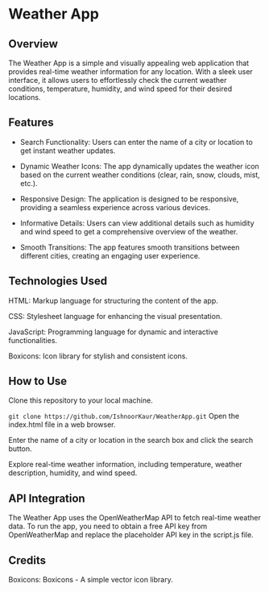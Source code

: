 # Weather App

## Overview

The Weather App is a simple and visually appealing web application that provides real-time weather information for any location. With a sleek user interface, it allows users to effortlessly check the current weather conditions, temperature, humidity, and wind speed for their desired locations.

## Features
- Search Functionality: Users can enter the name of a city or location to get instant weather updates.

- Dynamic Weather Icons: The app dynamically updates the weather icon based on the current weather conditions (clear, rain, snow, clouds, mist, etc.).

- Responsive Design: The application is designed to be responsive, providing a seamless experience across various devices.

- Informative Details: Users can view additional details such as humidity and wind speed to get a comprehensive overview of the weather.

- Smooth Transitions: The app features smooth transitions between different cities, creating an engaging user experience.

## Technologies Used
HTML: Markup language for structuring the content of the app.

CSS: Stylesheet language for enhancing the visual presentation.

JavaScript: Programming language for dynamic and interactive functionalities.

Boxicons: Icon library for stylish and consistent icons.

## How to Use
Clone this repository to your local machine.

``
git clone https://github.com/IshnoorKaur/WeatherApp.git
``
Open the index.html file in a web browser.

Enter the name of a city or location in the search box and click the search button.

Explore real-time weather information, including temperature, weather description, humidity, and wind speed.

## API Integration
The Weather App uses the OpenWeatherMap API to fetch real-time weather data. To run the app, you need to obtain a free API key from OpenWeatherMap and replace the placeholder API key in the script.js file.

## Credits
Boxicons: Boxicons - A simple vector icon library.

